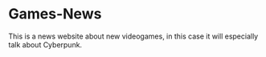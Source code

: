 # Games-News
This is a news website about new videogames, in this case it will especially talk about Cyberpunk.

